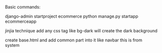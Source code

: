 Basic commands:

django-admin startproject ecommerce
python manage.py startapp ecommerceapp


jinjia technique 
add any css tag like bg-dark will create the dark background

create base.html
and add common part into it like navbar
this is from system